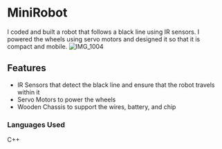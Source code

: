 # MiniRobot
I coded and built a robot that follows a black line using IR sensors. I powered the wheels using servo motors and designed it so that it is compact and mobile.
![IMG_1004](https://github.com/user-attachments/assets/93523648-78a0-4aa1-a5e6-edffff4f7651)

## Features
- IR Sensors that detect the black line and ensure that the robot travels within it
- Servo Motors to power the wheels
- Wooden Chassis to support the wires, battery, and chip

### Languages Used
C++
